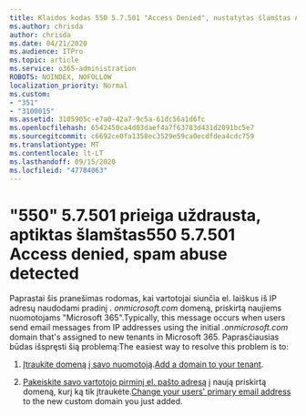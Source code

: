 ```yaml
---
title: Klaidos kodas 550 5.7.501 "Access Denied", nustatytas šlamštas Abuse
ms.author: chrisda
author: chrisda
ms.date: 04/21/2020
ms.audience: ITPro
ms.topic: article
ms.service: o365-administration
ROBOTS: NOINDEX, NOFOLLOW
localization_priority: Normal
ms.custom:
- "351"
- "3100015"
ms.assetid: 3105905c-e7a0-42a7-9c5a-61dc56a1d6fc
ms.openlocfilehash: 6542450ca4d03daef4a7f63783d431d2091bc5e7
ms.sourcegitcommit: c6692ce0fa1358ec3529e59ca0ecdfdea4cdc759
ms.translationtype: MT
ms.contentlocale: lt-LT
ms.lasthandoff: 09/15/2020
ms.locfileid: "47784063"
---
```

# <a name="550-57501-access-denied-spam-abuse-detected"></a><span data-ttu-id="45aa8-102">"550" 5.7.501 prieiga uždrausta, aptiktas šlamštas</span><span class="sxs-lookup"><span data-stu-id="45aa8-102">550 5.7.501 Access denied, spam abuse detected</span></span>

<span data-ttu-id="45aa8-103">Paprastai šis pranešimas rodomas, kai vartotojai siunčia el. laiškus iš IP adresų naudodami pradinį *. onmicrosoft.com* domeną, priskirtą naujiems nuomotojams "Microsoft 365".</span><span class="sxs-lookup"><span data-stu-id="45aa8-103">Typically, this message occurs when users send email messages from IP addresses using the initial *.onmicrosoft.com* domain that's assigned to new tenants in Microsoft 365.</span></span> <span data-ttu-id="45aa8-104">Paprasčiausias būdas išspręsti šią problemą:</span><span class="sxs-lookup"><span data-stu-id="45aa8-104">The easiest way to resolve this problem is to:</span></span>

1. <span data-ttu-id="45aa8-105">[Įtraukite domeną į savo nuomotoją](https://docs.microsoft.com/microsoft-365/admin/setup/add-domain).</span><span class="sxs-lookup"><span data-stu-id="45aa8-105">[Add a domain to your tenant](https://docs.microsoft.com/microsoft-365/admin/setup/add-domain).</span></span>

2. <span data-ttu-id="45aa8-106">[Pakeiskite savo vartotojo pirminį el. pašto adresą](https://docs.microsoft.com/microsoft-365/admin/add-users/change-a-user-name-and-email-address) į naują priskirtą domeną, kurį ką tik įtraukėte.</span><span class="sxs-lookup"><span data-stu-id="45aa8-106">[Change your users' primary email address](https://docs.microsoft.com/microsoft-365/admin/add-users/change-a-user-name-and-email-address) to the new custom domain you just added.</span></span>
